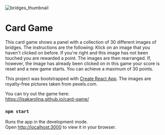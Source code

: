 
![bridges_thumbnail](https://user-images.githubusercontent.com/44520955/210178232-6da50618-4264-4fab-a51f-39deaae6f888.png)


# Card Game

This card game shows a panel with a collection of 30 different images of bridges.
The instructions are the following: Klick on an image that you haven't clicked on before. If you're right and this image has not been touched you are rewarded a point. The images are then rearranged. If, however, the image has already been clicked on in this game your score is reset and a new game starts. You can achieve a maximum of 30 points.

This project was bootstrapped with [Create React App](https://github.com/facebook/create-react-app). The images are royalty-free pictures taken from pexels.com.

You can try out the game here:\
https://lisakarolina.github.io/card-game/



### `npm start`

Runs the app in the development mode.\
Open [http://localhost:3000](http://localhost:3000) to view it in your browser.

